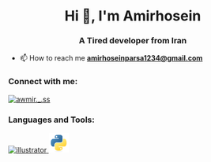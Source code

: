 <h1 align="center">Hi 👋, I'm Amirhosein</h1>
<h3 align="center">A Tired developer from Iran</h3>

- 📫 How to reach me **amirhoseinparsa1234@gmail.com**

<h3 align="left">Connect with me:</h3>
<p align="left">
<a href="https://instagram.com/awmir._.ss" target="blank"><img align="center" src="https://raw.githubusercontent.com/rahuldkjain/github-profile-readme-generator/master/src/images/icons/Social/instagram.svg" alt="awmir._.ss" height="30" width="40" /></a>
</p>

<h3 align="left">Languages and Tools:</h3>
<p align="left"> <a href="https://www.adobe.com/in/products/illustrator.html" target="_blank" rel="noreferrer"> <img src="https://www.vectorlogo.zone/logos/adobe_illustrator/adobe_illustrator-icon.svg" alt="illustrator" width="40" height="40"/> </a> <a href="https://www.python.org" target="_blank" rel="noreferrer"> <img src="https://raw.githubusercontent.com/devicons/devicon/master/icons/python/python-original.svg" alt="python" width="40" height="40"/> </a> </p>
